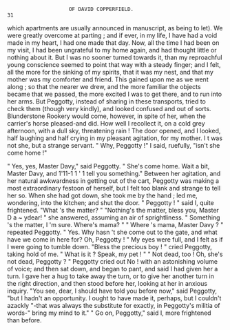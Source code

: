                         OF DAVID COPPERFIELD.                            31
which apartments are usually announced in manuscript, as being to let).
We were greatly overcome at parting ; and if ever, in my life, I have had a
void made in my heart, I had one made that day.
   Now, all the time I had been on my visit, I had been ungrateful to my
home again, and had thought little or nothing about it. But I was no
sooner turned towards it, than my reproachful young conscience seemed
to point that way with a steady finger; and I felt, all the more for the
sinking of my spirits, that it was my nest, and that my mother was my
comforter and friend.
   This gained upon me as we went along ; so that the nearer we drew,
and the more familiar the objects became that we passed, the more
excited I was to get there, and to run into her arms. But Peggotty,
instead of sharing in these transports, tried to check them (though very
kindly), and looked confused and out of sorts.
   Blunderstone Rookery would come, however, in spite of her, when the
carrier's horse pleased-and did. How well I recollect it, on a cold grey
afternoon, with a dull sky, threatening rain !
   The door opened, and I looked, half laughing and half crying in my
pleasant agitation, for my mother. I t was not she, but a strange
servant.
   " Why, Peggotty !" I said, ruefully, "isn't she come home !"

   " Yes, yes, Master Davy," said Peggotty. " She's come home. Wait
a bit, Master Davy, and 1'11-1 1  ' 1 tell you something."
   Between her agitation, and her natural awkwardness in getting out of
the cart, Peggotty was making a most extraordinary festoon of herself, but I
felt too blank and strange to tell her so. When she had got down, she
took me by the hand ; led me, wondering, into the kitchen; and shut the
door.
   " Peggotty ! " said I, quite frightened.     "What 's the matter? "
   "Nothing's the matter, bless you, Master D a ~ ydear! " she answered,
assuming an air of sprightliness.
   " Something 's the matter, I 'm sure. Where's mama? "
   " Where 's mama, Master Davy ? " repeated Peggotty.
   " Yes. Why hasn 't she come out to the gate, and what have we come
in here for? Oh, Peggotty ! " My eyes were full, and I felt as if I were
going to tumble down.
   "Bless the precious boy ! " cried Peggotty, taking hold of me. " What
is it ? Speak, my pet ! "
   " Not dead, too ! Oh, she's not dead, Peggotty ? "
   Peggotty cried out No ! with an astonishing volume of voice; and then
sat down, and began to pant, and said I had given her a turn.
   I gave her a hug to take away the turn, or to give her another turn in
the right direction, and then stood before her, looking at her in anxious
inquiry.
   "You see, dear, I should have told you before now," said Peggotty,
"but I hadn't an opportunity. I ought to have made it, perhaps, but I
couldn't azackly "-that was always the substitute for exactly, in Peggotty's
militia of words-" bring my mind to it."
   " Go on, Peggotty," said I, more frightened than before.
